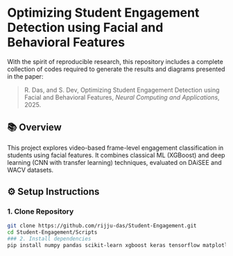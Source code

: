 # Optimizing Student Engagement Detection using Facial and Behavioral Features

With the spirit of reproducible research, this repository includes a complete collection of codes required to generate the results and diagrams presented in the paper:

> R. Das, and S. Dev, Optimizing Student Engagement Detection using Facial and Behavioral Features, *Neural Computing and Applications*, 2025.

## 📚 Overview

This project explores video-based frame-level engagement classification in students using facial features. It combines classical ML (XGBoost) and deep learning (CNN with transfer learning) techniques, evaluated on DAiSEE and WACV datasets.

## ⚙️ Setup Instructions

### 1. Clone Repository
```bash
git clone https://github.com/rijju-das/Student-Engagement.git
cd Student-Engagement/Scripts
### 2. Install dependencies
pip install numpy pandas scikit-learn xgboost keras tensorflow matplotlib

